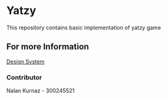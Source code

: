 # Yatzy

<p> This repository contains basic implementation of yatzy game </p>

## For more Information 
[Design System](/docs/design_system.md)

### Contributor

<p>Nalan Kurnaz - 300245521</p>
